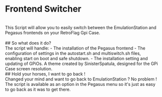 # Frontend Switcher
<br>
This Script will allow you to easily switch between the EmulationStation and Pegasus frontends on your RetroFlag Gpi Case.
<br>
<br>
## So what does it do?
<br>
The script will handle:
- The installation of the Pegasus frontend
- The configuration of settings in the autostart.sh and multiswitch.sh files, enabling start on boot and safe shutdown.
- The installation setting and updating of GPiOs. A theme created by SinisterSpatula, designed for the GPi Case screen resolution.
<br>
## Hold your horses, I want to go back !
<br>
Changed your mind and want to go back to EmulationStation ? No problem !
The script is available as an option in the Pegasus menu so it's just as easy to go back as it was to get there.
